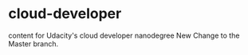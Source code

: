 # cloud-developer
content for Udacity's cloud developer nanodegree
New Change to the Master branch.
